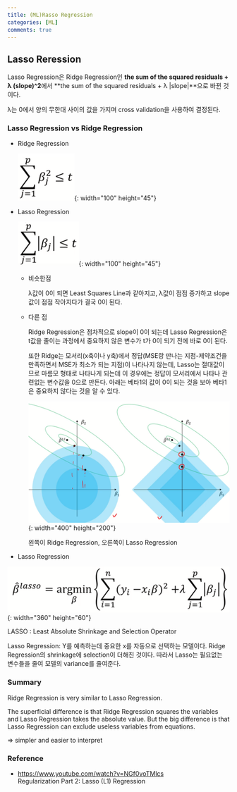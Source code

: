 ```yaml
---
title: (ML)Rasso Regression
categories: [ML]
comments: true
---
```



## Lasso Reression

Lasso Regression은 Ridge Regression인 **the sum of the squared residuals + λ (slope)^2**에서 
**the sum of the squared residuals + λ |slope|**으로 바뀐 것이다.

λ는 0에서 양의 무한대 사이의 값을 가지며 cross validation을 사용하여 결정된다.

### Lasso Regression  vs  Ridge Regression
- Ridge Regression

   ![Untitled%202.png](/assets/img/20-10-09/Regularization2/Untitled%202.png){: width="100" height="45"}

- Lasso Regression

   ![Untitled%203.png](/assets/img/20-10-09/Regularization2/Untitled%203.png){: width="100" height="45"}  


  - 비슷한점

      λ값이 0이 되면 Least Squares Line과 같아지고, λ값이 점점 증가하고 slope값이 점점 작아지다가 결국 0이 된다.

  - 다른 점

      Ridge Regression은 점차적으로 slope이 0이 되는데 Lasso Regression은 t값을 줄이는 과정에서 중요하지 않은 변수가 t가 0이 되기 전에 바로 0이 된다.  

      또한 Ridge는 모서리(x축이나 y축)에서 정답(MSE랑 만나는 지점-제약조건을 만족하면서 MSE가 최소가 되는 지점)이 나타나지 않는데, Lasso는 절대값이므로 마름모 형태로 나타나게 되는데 이 경우에는 정답이 모서리에서 나타나 관련없는 변수값을 0으로 만든다. 아래는 베타1의 값이 0이 되는 것을 보아 베타1은 중요하지 않다는 것을 알 수 있다.

      ![Untitled%204.png](/assets/img/20-10-09/Regularization2/Untitled%204.png){: width="400" height="200"}

      왼쪽이 Ridge Regression, 오른쪽이 Lasso Regression



- Lasso Regression

![Untitled%205.png](/assets/img/20-10-09/Regularization2/Untitled%205.png){: width="360" height="60"}

  LASSO : Least Absolute Shrinkage and Selection Operator

  Lasso Regression: Y를 예측하는데 중요한 x를 자동으로 선택하는 모델이다. Ridge Regression의 shrinkage에 selection이 더해진 것이다. 따라서 Lasso는 필요없는 변수들을 줄여 모델의 variance를 줄여준다.


### Summary

Ridge Regression is very similar to Lasso Regression. 

The superficial difference is that Ridge Regression squares the variables and Lasso Regression takes the absolute value. But the big difference is that Lasso Regression can exclude useless variables from equations. 

⇒ simpler and easier to interpret

### Reference 

- https://www.youtube.com/watch?v=NGf0voTMlcs  
  Regularization Part 2: Lasso (L1) Regression
